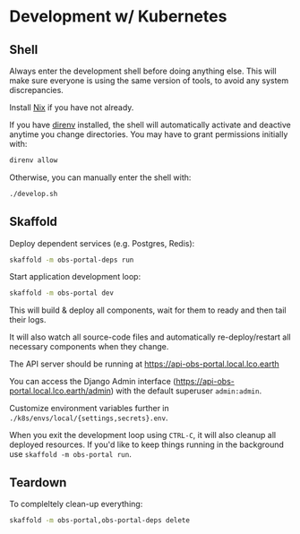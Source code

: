 # Development w/ Kubernetes

## Shell

Always enter the development shell before doing anything else. This will make
sure everyone is using the same version of tools, to avoid any system discrepancies.

Install [Nix](https://github.com/LCOGT/public-wiki/wiki/Install-Nix) if you have
not already.

If you have [direnv](https://github.com/LCOGT/public-wiki/wiki/Install-direnv)
installed, the shell will automatically activate and deactive anytime you change
directories. You may have to grant permissions initially with:

```sh
direnv allow
```

Otherwise, you can manually enter the shell with:

```sh
./develop.sh
```

## Skaffold

Deploy dependent services (e.g. Postgres, Redis):

```sh
skaffold -m obs-portal-deps run
```

Start application development loop:

```sh
skaffold -m obs-portal dev
```

This will build & deploy all components, wait for them to ready and then tail their logs.

It will also watch all source-code files and automatically re-deploy/restart all necessary components when they change.

The API server should be running at https://api-obs-portal.local.lco.earth

You can access the Django Admin interface (https://api-obs-portal.local.lco.earth/admin) with the default superuser `admin:admin`.

Customize environment variables further in `./k8s/envs/local/{settings,secrets}.env`.

When you exit the development loop using `CTRL-C`, it will also cleanup all deployed resources. If you'd like to keep things
running in the background use `skaffold -m obs-portal run`.


## Teardown

To compleltely clean-up everything:

```sh
skaffold -m obs-portal,obs-portal-deps delete
```
